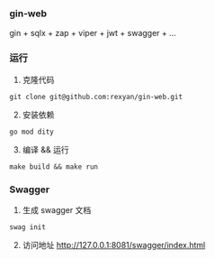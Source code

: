 ### gin-web
gin + sqlx + zap + viper + jwt + swagger + ...

### 运行
1. 克隆代码
```shell
git clone git@github.com:rexyan/gin-web.git
```

2. 安装依赖
```shell
go mod dity
```

3. 编译 && 运行
```shell
make build && make run
```

### Swagger
1. 生成 swagger 文档
```shell
swag init
```
2. 访问地址
http://127.0.0.1:8081/swagger/index.html

